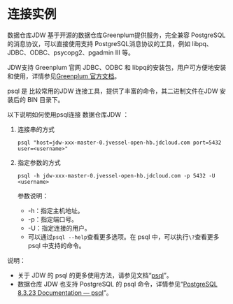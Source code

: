 # 连接实例

数据仓库JDW 基于开源的数据仓库Greenplum提供服务，完全兼容 PostgreSQL 的消息协议，可以直接使用支持 PostgreSQL消息协议的工具，例如 libpq、JDBC、ODBC、psycopg2、pgadmin III 等。

JDW支持 Greenplum 官网 JDBC、ODBC 和 libpq的安装包，用户可方便地安装和使用，详情参见[Greenplum 官方文档](http://gpdb.docs.pivotal.io/4380/client_tool_guides/drivers/unix/unix_connect.html)。

psql 是 比较常用的JDW 连接工具，提供了丰富的命令，其二进制文件在JDW 安装后的 BIN 目录下。

以下说明如何使用psql连接 数据仓库JDW ：

1. 连接串的方式

   ```
   psql "host=jdw-xxx-master-0.jvessel-open-hb.jdcloud.com port=5432 user=<username>" 
   ```

2. 指定参数的方式

   ```
   psql -h jdw-xxx-master-0.jvessel-open-hb.jdcloud.com -p 5432 -U <username>
   ```

   参数说明：

   - -h：指定主机地址。
   - -p：指定端口号。
   - -U：指定连接的用户。
   - 可以通过`psql --help`查看更多选项。在 psql 中，可以执行`\?`查看更多 psql 中支持的命令。

说明：

- 关于 JDW 的 psql 的更多使用方法，请参见文档“[psql](http://gpdb.docs.pivotal.io/4340/client_tool_guides/client/unix/psql.html)”。
- 数据仓库 JDW 也支持 PostgreSQL 的 psql 命令，详情参见“[PostgreSQL 8.3.23 Documentation — psql](https://www.postgresql.org/docs/8.3/static/app-psql.html)”。


